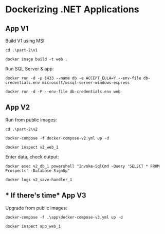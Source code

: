 
# Dockerizing .NET Applications

## App V1

Build V1 using MSI:

```
cd .\part-2\v1

docker image build -t web .
```

Run SQL Server & app:

```
docker run -d -p 1433 --name db -e ACCEPT_EULA=Y --env-file db-credentials.env microsoft/mssql-server-windows-express

docker run -d -P --env-file db-credentials.env web
```

## App V2

Run from public images:

```
cd .\part-2\v2

docker-compose -f docker-compose-v2.yml up -d

docker inspect v2_web_1
```

Enter data, check output:

```
docker exec v2_db_1 powershell "Invoke-SqlCmd -Query 'SELECT * FROM Prospects' -Database SignUp"

docker logs v2_save-handler_1
```


## * If there's time* App V3

Upgrade from public images:

```
docker-compose -f .\app\docker-compose-v3.yml up -d

docker inspect app_web_1
```


